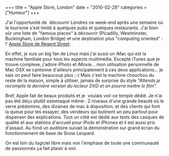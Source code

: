 +++
title = "Apple Store, London"
date = "2010-02-28"
categories = ["Humeur"]
+++


J'ai l'opportunité de  découvrir Londres ce week-end après une semaine où
le tourisme s'est limité à quelques pubs et quelques restaurants. J'ai bien
sûr une liste de "famous places" à découvrir (Picadilly, Westminster,
Buckingham, London Bridge) et une destination plus "computing oriented" : l'
[Apple Store de Regent Street](http://www.apple.com/uk/retail/regentstreet/).

En effet, je suis un big fan de Linux mais j'ai aussi un iMac qui est la machine
familiale pour tous les aspects multimédia. Excepté iTunes que je trouve
complexe, j'adore iPhoto et iMovie... mon utilisation personnelle de Mac OSX se
cantonne d'ailleurs principalement à ces deux applications... je sais on peut
faire beaucoup plus ;-) Mais c'est la machine chouchou du reste de la maison,
simple à utiliser, jamais de surprise du style *"Attends je recompile la
dernière version du lecteur DVD et on pourra mettre le film"*.

Bref, Apple fait de beaux produits et je  voulais voir ce temple dédié. Je
n'ai pas été déçu plutôt estomaqué même : 2 niveaux d'une grande beauté
où le verre prédomine, des dizaines de mac à disposition, et des clients qui
font la queue pour les essayer, des vendeurs qui butinent un peu partout pour
dispenser des explications. Tout un côté est dédié aux tests des casques de
qualité et aux stations d'accueil pour iPods et iPhones et il est aussi pris
d'assaut. Au fond un auditoire suivait la démonstration sur grand écran du
fonctionnement de base de Snow Leopard.


On est loin du logiciel libre mais voir l'emphase de toute une communauté de
passionnés ça fait plaisir à voir.